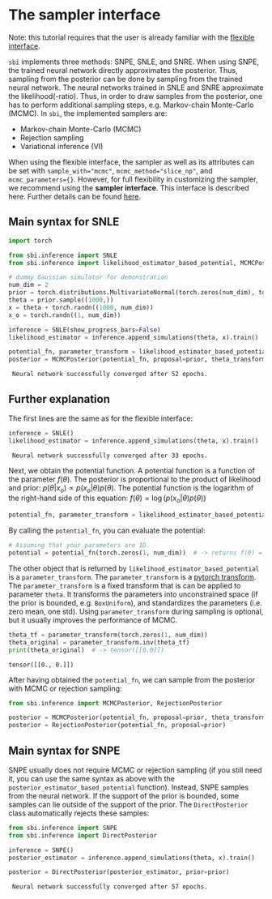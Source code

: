 # The sampler interface

Note: this tutorial requires that the user is already familiar with the [flexible interface](https://www.mackelab.org/sbi/tutorial/02_flexible_interface/).

`sbi` implements three methods: SNPE, SNLE, and SNRE. When using SNPE, the trained neural network directly approximates the posterior. Thus, sampling from the posterior can be done by sampling from the trained neural network. The neural networks trained in SNLE and SNRE approximate the likelihood(-ratio). Thus, in order to draw samples from the posterior, one has to perform additional sampling steps, e.g. Markov-chain Monte-Carlo (MCMC). In `sbi`, the implemented samplers are:
- Markov-chain Monte-Carlo (MCMC)
- Rejection sampling  
- Variational inference (VI)

When using the flexible interface, the sampler as well as its attributes can be set with `sample_with="mcmc"`, `mcmc_method="slice_np"`, and `mcmc_parameters={}`. However, for full flexibility in customizing the sampler, we recommend using the **sampler interface**. This interface is described here. Further details can be found [here](https://github.com/mackelab/sbi/pull/573).

## Main syntax for SNLE


```python
import torch

from sbi.inference import SNLE
from sbi.inference import likelihood_estimator_based_potential, MCMCPosterior

# dummy Gaussian simulator for demonstration
num_dim = 2
prior = torch.distributions.MultivariateNormal(torch.zeros(num_dim), torch.eye(num_dim))
theta = prior.sample((1000,))
x = theta + torch.randn((1000, num_dim))
x_o = torch.randn((1, num_dim))

inference = SNLE(show_progress_bars=False)
likelihood_estimator = inference.append_simulations(theta, x).train()

potential_fn, parameter_transform = likelihood_estimator_based_potential(likelihood_estimator, prior, x_o)
posterior = MCMCPosterior(potential_fn, proposal=prior, theta_transform=parameter_transform)
```

     Neural network successfully converged after 52 epochs.

## Further explanation

The first lines are the same as for the flexible interface:


```python
inference = SNLE()
likelihood_estimator = inference.append_simulations(theta, x).train()
```

     Neural network successfully converged after 33 epochs.

Next, we obtain the potential function. A potential function is a function of the parameter $f(\theta)$. The posterior is proportional to the product of likelihood and prior: $p(\theta | x_o) \propto p(x_o | \theta)p(\theta)$. The potential function is the logarithm of the right-hand side of this equation: $f(\theta) = \log(p(x_o | \theta)p(\theta))$


```python
potential_fn, parameter_transform = likelihood_estimator_based_potential(likelihood_estimator, prior, x_o)
```

By calling the `potential_fn`, you can evaluate the potential:


```python
# Assuming that your parameters are 1D.
potential = potential_fn(torch.zeros(1, num_dim))  # -> returns f(0) = log( p(x_o|0) p(0) )
```

The other object that is returned by `likelihood_estimator_based_potential` is a `parameter_transform`. The `parameter_transform` is a [pytorch transform](https://github.com/pytorch/pytorch/blob/master/torch/distributions/transforms.py). The `parameter_transform` is a fixed transform that is can be applied to parameter `theta`. It transforms the parameters into unconstrained space (if the prior is bounded, e.g. `BoxUniform`), and standardizes the parameters (i.e. zero mean, one std). Using `parameter_transform` during sampling is optional, but it usually improves the performance of MCMC.


```python
theta_tf = parameter_transform(torch.zeros(1, num_dim))
theta_original = parameter_transform.inv(theta_tf)
print(theta_original)  # -> tensor([[0.0]])
```

    tensor([[0., 0.]])


After having obtained the `potential_fn`, we can sample from the posterior with MCMC or rejection sampling:


```python
from sbi.inference import MCMCPosterior, RejectionPosterior

posterior = MCMCPosterior(potential_fn, proposal=prior, theta_transform=parameter_transform)
posterior = RejectionPosterior(potential_fn, proposal=prior)
```

## Main syntax for SNPE

SNPE usually does not require MCMC or rejection sampling (if you still need it, you can use the same syntax as above with the `posterior_estimator_based_potential` function). Instead, SNPE samples from the neural network. If the support of the prior is bounded, some samples can lie outside of the support of the prior. The `DirectPosterior` class automatically rejects these samples:


```python
from sbi.inference import SNPE
from sbi.inference import DirectPosterior

inference = SNPE()
posterior_estimator = inference.append_simulations(theta, x).train()

posterior = DirectPosterior(posterior_estimator, prior=prior)
```

     Neural network successfully converged after 57 epochs.


```python

```
